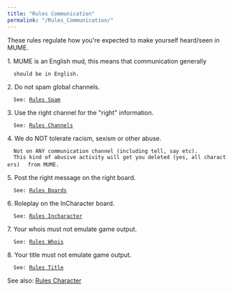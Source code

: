 ```yaml
---
title: "Rules Communication"
permalink: "/Rules_Communication/"
---
```


These rules regulate how you're expected to make yourself heard/seen in
MUME.

1\. MUME is an English mud, this means that communication generally

`  should be in English.`

2\. Do not spam global channels.

`  See: `[`Rules Spam`](Rules_Spam "wikilink")

3\. Use the right channel for the "right" information.

`  See: `[`Rules Channels`](Rules_Channels "wikilink")

4\. We do NOT tolerate racism, sexism or other abuse.

`  Not on ANY communication channel (including tell, say etc).`
`  This kind of abusive activity will get you deleted (yes, all characters)`
`  from MUME.`

5\. Post the right message on the right board.

`  See: `[`Rules Boards`](Rules_Boards "wikilink")

6\. Roleplay on the InCharacter board.

`  See: `[`Rules Incharacter`](Rules_Incharacter "wikilink")

7\. Your whois must not emulate game output.

`  See: `[`Rules Whois`](Rules_Whois "wikilink")

8\. Your title must not emulate game output.

`  See: `[`Rules Title`](Rules_Title "wikilink")

See also: [Rules Character](Rules_Character "wikilink")